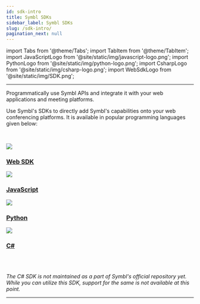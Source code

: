 ```yaml
---
id: sdk-intro
title: Symbl SDKs
sidebar_label: Symbl SDKs
slug: /sdk-intro/
pagination_next: null
---
```

 
import Tabs from '@theme/Tabs';
import TabItem from '@theme/TabItem';
import JavaScriptLogo from '@site/static/img/javascript-logo.png';
import PythonLogo from '@site/static/img/python-logo.png';
import CsharpLogo from '@site/static/img/csharp-logo.png';
import WebSdkLogo from '@site/static/img/SDK.png';

---

Programmatically use Symbl APIs and integrate it with your web applications and meeting platforms.
 
Use Symbl's SDKs to directly add Symbl's capabilities onto your web conferencing platforms. It is available in popular programming languages given below:

&nbsp; 

<div class="sdk-card-container">
<a class="sdk-card sdk-card3-bg" href="/docs/web-sdk/overview">
    <img style={{height: 50}} class="sdk-card-logo" src={WebSdkLogo}></img>
    <h3 class="sdk-card-header">Web SDK</h3>
</a>
<a class="sdk-card sdk-card1-bg" href="/docs/javascript-sdk/introduction">
    <img style={{height: 50}} class="sdk-card-logo" src={JavaScriptLogo}></img>
    <h3 class="sdk-card-header">JavaScript</h3>
</a>

<a class="sdk-card sdk-card2-bg" href="/docs/python-sdk/overview">
    <img style={{height: 50}} class="sdk-card-logo" src={PythonLogo}></img>
    <h3 class="sdk-card-header">Python</h3>
</a>
<a class="sdk-card sdk-card4-bg" href="https://github.com/ranjancse26/symbl-csharp-sdk">
    <img style={{height: 50}} class="sdk-card-logo" src={CsharpLogo}></img>
    <h3 class="sdk-card-header">C#</h3>
</a>
</div>

<br/>
<br/>


*The C# SDK is not maintained as a part of Symbl's official repository yet. While you can utilize this SDK, support for the same is not available at this point.*  

---


